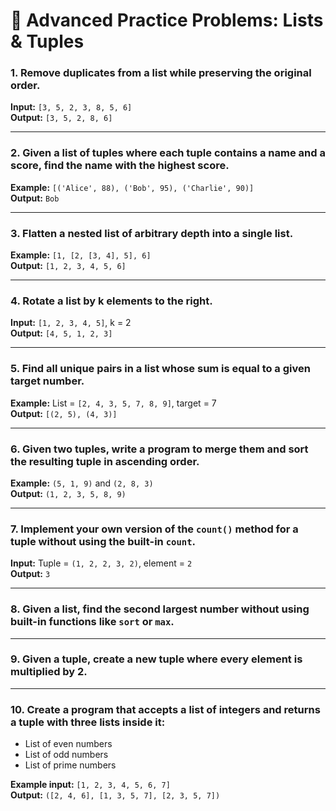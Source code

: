 # 💪 Advanced Practice Problems: Lists & Tuples

### 1. Remove duplicates from a list while preserving the original order.  
**Input:** `[3, 5, 2, 3, 8, 5, 6]`  
**Output:** `[3, 5, 2, 8, 6]`

---

### 2. Given a list of tuples where each tuple contains a name and a score, find the name with the highest score.  
**Example:** `[('Alice', 88), ('Bob', 95), ('Charlie', 90)]`  
**Output:** `Bob`

---

### 3. Flatten a nested list of arbitrary depth into a single list.  
**Example:** `[1, [2, [3, 4], 5], 6]`  
**Output:** `[1, 2, 3, 4, 5, 6]`

---

### 4. Rotate a list by k elements to the right.  
**Input:** `[1, 2, 3, 4, 5]`, k = 2  
**Output:** `[4, 5, 1, 2, 3]`

---

### 5. Find all unique pairs in a list whose sum is equal to a given target number.  
**Example:** List = `[2, 4, 3, 5, 7, 8, 9]`, target = 7  
**Output:** `[(2, 5), (4, 3)]`

---

### 6. Given two tuples, write a program to merge them and sort the resulting tuple in ascending order.  
**Example:** `(5, 1, 9)` and `(2, 8, 3)`  
**Output:** `(1, 2, 3, 5, 8, 9)`

---

### 7. Implement your own version of the `count()` method for a tuple without using the built-in `count`.  
**Input:** Tuple = `(1, 2, 2, 3, 2)`, element = `2`  
**Output:** `3`

---

### 8. Given a list, find the second largest number without using built-in functions like `sort` or `max`.

---

### 9. Given a tuple, create a new tuple where every element is multiplied by 2.

---

### 10. Create a program that accepts a list of integers and returns a tuple with three lists inside it:  
- List of even numbers  
- List of odd numbers  
- List of prime numbers  

**Example input:** `[1, 2, 3, 4, 5, 6, 7]`  
**Output:** `([2, 4, 6], [1, 3, 5, 7], [2, 3, 5, 7])`
